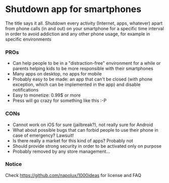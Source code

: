 # Shutdown app for smartphones

The title says it all. Shutdown every activity (Internet, apps, whatever) apart from phone calls (in and out) on your smartphone for a specific time interval in order to avoid addiction and any other phone usage, for example in specific environments

### PROs

* Can help people to be in a "distraction-free" environment for a while or parents helping kids to be more responsible with their smartphones
* Many apps on desktop, no apps for mobile
* Probably easy to be made: an app that can't be closed (with phone exception, which can be implemented in the app) and disable notifications
* Easy to monetize: 0.99$ or more
* Press will go crazy for something like this :-P

### CONs

* Cannot work on iOS for sure (jailbreak?), not really sure for Android
* What about possible bugs that can forbid people to use their phone in case of emergency? Lawsuit!
* Is there really a market for this kind of apps? Probably not
* Should provide strong security in order to be activated only on purpose
* Probably removed by any store management...

### Notice

Check https://github.com/napolux/1000ideas for license and FAQ
